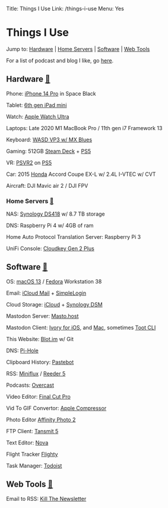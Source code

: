 Title: Things I Use
Link: /things-i-use
Menu: Yes
<a rel=“me” href=“https://crabland.social/@Nathan”></a>

# Things I Use

Jump to: [Hardware](#hardware) | [Home Servers](#servers) | [Software](#software) | [Web Tools](#webtools)

For a list of podcast and blog I like, go [here](/my-feeds).
<div id="hardware" />

## Hardware [🔗](/things-i-use#hardware)

Phone: [iPhone 14 Pro](https://en.wikipedia.org/wiki/IPhone_14_Pro) in Space Black

Tablet: [6th gen iPad mini](https://en.wikipedia.org/wiki/IPad_Mini_(6th_generation))

Watch: [Apple Watch Ultra](https://en.wikipedia.org/wiki/Apple_Watch#Eighth_generation_(Series_8,_SE_(2nd_gen),_&_Ultra))

Laptops: Late 2020 M1 MacBook Pro / 11th gen i7 Framework 13

Keyboard: [WASD VP3 w/ MX Blues](https://www.wasdkeyboards.com/wasd-vp3-61-key-doubleshot-pbt-black-slate-mechanical-keyboard.html)

Gaming: 512GB [Steam Deck](https://www.steamdeck.com/en/) + [PS5](https://www.playstation.com/en-us/ps5/)

VR: [PSVR2](https://www.playstation.com/en-us/ps-vr2/?smcid=pdc%3Aen-us%3Aaccessories%3Aprimary%20nav%3Amsg-hardware%3Aps-vr2) on [PS5](https://www.playstation.com/en-us/ps5/)

Car: 2015 [Honda](https://youtu.be/w9KYDQry2nQ) Accord Coupe EX-L w/ 2.4L I-VTEC w/ CVT

Aircraft: DJI Mavic air 2 / DJI FPV
<div id="servers" />

### Home Servers [🔗](/things-i-use#servers)

NAS: [Synology DS418](https://global.download.synology.com/download/Document/Hardware/DataSheet/DiskStation/18-year/DS418/enu/Synology_DS418_Data_Sheet_enu.pdf) w/ 8.7 TB storage

DNS: Raspberry Pi 4 w/ 4GB of ram

Home Auto Protocol Translation Server: Raspberry Pi 3

UniFi Console: [Cloudkey Gen 2 Plus](https://store.ui.com/us/en/products/unifi-cloudkey-plus)
<div id="software" />

## Software [🔗](/things-i-use#software)

OS: [macOS 13](https://en.wikipedia.org/wiki/MacOS_Ventura) / [Fedora](https://fedoraproject.org) Workstation 38

Email: [iCloud Mail](https://icloud.com) + [SimpleLogin](https://simplelogin.io)

Cloud Storage: [iCloud](https://icloud.com) + [Synology DSM](https://www.synology.com/en-us/dsm)

Mastodon Server: [Masto.host](https://masto.host)

Mastodon Client: [Ivory for iOS](https://tapbots.com/ivory/), and [Mac](https://tapbots.com/ivory/mac/), sometimes [Toot CLI](https://github.com/ihabunek/toot)

This Website: [Blot.im](https://blot.im) w/ Git

DNS: [Pi-Hole](https://pi-hole.net)

Clipboard History: [Pastebot](https://tapbots.com/pastebot/)

RSS: [Miniflux](https://miniflux.app) / [Reeder 5](https://www.reederapp.com)

Podcasts: [Overcast](https://overcast.fm)

Video Editor: [Final Cut Pro](https://www.apple.com/final-cut-pro/)

Vid To GIF Convertor: [Apple Compressor](https://support.apple.com/compressor)

Photo Editor [Affinity Photo 2](https://affinity.serif.com/en-us/photo/)

FTP Client: [Tansmit 5](https://panic.com/transmit/)

Text Editor: [Nova](https://nova.app)

Flight Tracker [Flighty](https://flightyapp.com)

Task Manager: [Todoist](https://todoist.com)
<div id="webtools" />

## Web Tools [🔗](/things-i-use#webtools)

Email to RSS: [Kill The Newsletter](https://kill-the-newsletter.com)